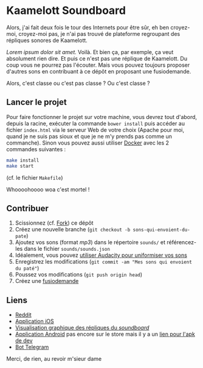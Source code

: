 # Kaamelott Soundboard #

Alors, j'ai fait deux fois le tour des Internets pour être sûr, eh ben croyez-moi, croyez-moi pas, je n'ai pas trouvé de plateforme regroupant des répliques sonores de Kaamelott.

_Lorem ipsum dolor sit amet._ Voilà. Et bien ça, par exemple, ça veut absolument rien dire. Et puis ce n'est pas une réplique de Kaamelott. Du coup vous ne pourrez pas l'écouter. Mais vous pouvez toujours proposer d'autres sons en contribuant à ce dépôt en proposant une fusiodemande.

Alors, c'est classe ou c'est pas classe ? Ou c'est classe ?

## Lancer le projet ##

Pour faire fonctionner le projet sur votre machine, vous devrez tout d'abord, depuis la racine, exécuter la commande `bower install` puis accéder au fichier `index.html` via le serveur Web de votre choix (Apache pour moi, quand je ne suis pas sioux et que je ne m'y prends pas comme un commanche). Sinon vous pouvez aussi utiliser [Docker](https://www.docker.com/) avec les 2 commandes suivantes :
```bash
make install
make start
```
(cf. le fichier `Makefile`)

Whoooohoooo woa c'est mortel !

## Contribuer ##

1. Scissionnez (cf. [Fork](http://bitoduc.fr/#F)) ce dépôt
2. Créez une nouvelle branche (`git checkout -b sons-qui-envoient-du-pate`)
3. Ajoutez vos sons (format _mp3_) dans le répertoire `sounds/` et référencez-les dans le fichier `sounds/sounds.json`
4. Idéalement, vous pouvez [utiliser Audacity pour uniformiser vos sons](https://github.com/2ec0b4/kaamelott-soundboard/blob/master/Audacity/README.md)
5. Enregistrez les modifications (`git commit -am "Mes sons qui envoient du paté"`)
6. Poussez vos modifications (`git push origin head`)
7. Créez une [fusiodemande](https://github.com/2ec0b4/kaamelott-soundboard/pulls)

## Liens ##

* [Reddit](https://www.reddit.com/r/france/comments/5orvyf/kaamelott_soundboard_3/)
* [Application iOS](https://github.com/tnducrocq/kaamelott-sound-board-ios)
* [Visualisation graphique des répliques du _soundboard_](https://github.com/aluriak/kaamelott-soundboard-viz)
* [Application Android](https://gitlab.com/astran/kaamelottsb) pas encore sur le store mais il y a un [lien pour l'apk de dev](https://gitlab.com/astran/kaamelottsb/-/jobs/artifacts/master/raw/app/build/outputs/apk/debug/app-debug.apk?job=assembleDebug) 
* [Bot Telegram](https://github.com/klmp200/kaamelott-soundboard-telegram-bot)

Merci, de rien, au revoir m'sieur dame
